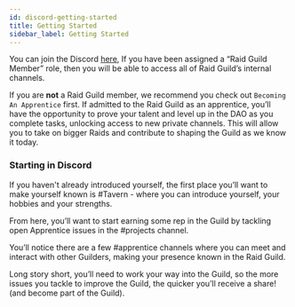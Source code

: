 ```yaml
---
id: discord-getting-started
title: Getting Started
sidebar_label: Getting Started
---
```

You can join the Discord [here](https://discord.gg/RWjkQ6DNnv), If you have been assigned a “Raid Guild Member” role, then you will be able to access all of Raid Guild’s internal channels. 

If you are **not** a Raid Guild member, we recommend you check out `Becoming An Apprentice` first.  If admitted to the Raid Guild as an apprentice, you’ll have the opportunity to prove your talent and level up in the DAO as you complete tasks, unlocking access to new private channels.  This will allow you to take on bigger Raids and contribute to shaping the Guild as we know it today.

### Starting in Discord

If you haven't already introduced yourself, the first place you’ll want to make yourself known is <span class='channels'>#Tavern</span> - where you can introduce yourself, your hobbies and your strengths.

From here, you’ll want to start earning some rep in the Guild by tackling open Apprentice issues in the <span class='channels'>#projects</span> channel.

You’ll notice there are a few <span class='channels'>#apprentice channels</span> where you can meet and interact with other Guilders, making your presence known in the Raid Guild.

Long story short, you’ll need to work your way into the Guild, so the more issues you tackle to improve the Guild, the quicker you’ll receive a share! (and become part of the Guild).

